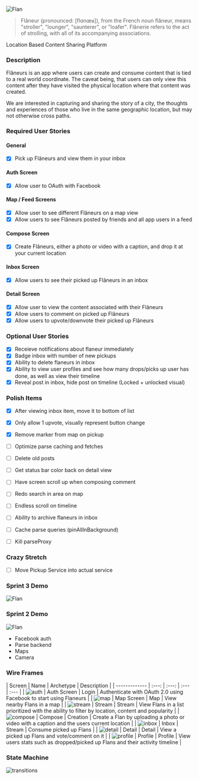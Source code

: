 ![Flan](/images/logo.png)
> Flâneur (pronounced: [flɑnœʁ]), 
> from the French noun flâneur, means "stroller", "lounger", "saunterer", or "loafer".
> Flânerie refers to the act of strolling, with all of its accompanying associations.

Location Based Content Sharing Platform

### Description
Flâneurs is an app where users can create and consume content that is tied to a real world coordinate.  The caveat being, that users can only view this content after they have visited the physical location where that content was created.

We are interested in capturing and sharing the story of a city, the thoughts and experiences of those who live in the same geographic location, but may not otherwise cross paths.  

### Required User Stories

#### General
- [x] Pick up Flâneurs and view them in your inbox

#### Auth Screen
- [x] Allow user to OAuth with Facebook

#### Map / Feed Screens
- [x] Allow user to see different Flâneurs on a map view
- [x] Allow users to see Flâneurs posted by friends and all app users in a feed
 
#### Compose Screen
- [x] Create Flâneurs, either a photo or video with a caption, and drop it at your current location
 
#### Inbox Screen
- [x] Allow users to see their picked up Flâneurs in an inbox
 
#### Detail Screen
- [x] Allow user to view the content associated with their Flâneurs
- [x] Allow users to comment on picked up Flâneurs
- [x] Allow users to upvote/downvote their picked up Flâneurs 

### Optional User Stories
- [x] Receieve notifications about flaneur immediately
- [x] Badge inbox with number of new pickups
- [x] Ability to delete flaneurs in inbox
- [x] Ability to view user profiles and see how many drops/picks up user has done, as well as view their timeline
- [x] Reveal post in inbox, hide post on timeline (Locked + unlocked visual)

### Polish Items
- [x] After viewing inbox item, move it to bottom of list
- [x] Only allow 1 upvote, visually represent button change
- [x] Remove marker from map on pickup
- [ ] Optimize parse caching and fetches
- [ ] Delete old posts
- [ ] Get status bar color back on detail view
- [ ] Have screen scroll up when composing comment
- [ ] Redo search in area on map
- [ ] Endless scroll on timeline
- [ ] Ability to archive flaneurs in inbox
- [ ] Cache parse queries (pinAllInBackground)
- [ ] Kill parseProxy


### Crazy Stretch
- [ ] Move Pickup Service into actual service

### Sprint 3 Demo
![Flan](/images/flan_demo_2.gif)

### Sprint 2 Demo
![Flan](/images/flan_demo_1.gif)
- Facebook auth
- Parse backend
- Maps
- Camera

### Wire Frames
| Screen  | Name | Archetype | Description |
| ------------- | :---: | :---: | :---  | :---  |
| ![auth](/wireframes/wireframe_auth.jpg) | Auth Screen | Login | Authenticate with OAuth 2.0 using Facebook to start using Flaneurs |
| ![map](/wireframes/wireframe_map.jpg) | Map Screen | Map | View nearby Flans in a map |
| ![stream](/wireframes/wireframe_feed.jpg) | Stream | Stream | View Flans in a list prioritized with the ability to filter by location, content and popularity  |
| ![compose](/wireframes/wireframe_compose.jpg) | Compose | Creation | Create a Flan by uploading a photo or video with a caption and the users current location  |
| ![inbox](/wireframes/wireframe_inbox.jpg) | Inbox | Stream | Consume picked up Flans |
| ![detail](/wireframes/wireframe_detail.jpg) | Detail | Detail | View a picked up Flans and vote/comment on it |
| ![profile](/wireframes/wireframe_profile.jpg) | Profile | Profile | View users stats such as dropped/picked up Flans and their activity timeline |

### State Machine
![transitions](/images/Transitions.png)


